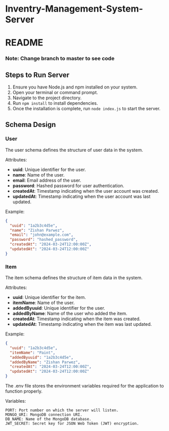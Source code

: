 # Inventry-Management-System-Server

# README
### Note: Change branch to master to see code

## Steps to Run Server
1. Ensure you have Node.js and npm installed on your system.
2. Open your terminal or command prompt.
3. Navigate to the project directory.
4. Run `npm install` to install dependencies.
5. Once the installation is complete, run `node index.js` to start the server.

## Schema Design

### User
The user schema defines the structure of user data in the system.

Attributes:
- **uuid**: Unique identifier for the user.
- **name**: Name of the user.
- **email**: Email address of the user.
- **password**: Hashed password for user authentication.
- **createdAt**: Timestamp indicating when the user account was created.
- **updatedAt**: Timestamp indicating when the user account was last updated.

Example:
```json
{
  "uuid": "1a2b3c4d5e",
  "name": "Zishan Parwez",
  "email": "john@example.com",
  "password": "hashed_password",
  "createdAt": "2024-03-24T12:00:00Z",
  "updatedAt": "2024-03-24T12:00:00Z"
}
```

### Item
The item schema defines the structure of item data in the system.

Attributes:
- **uuid**: Unique identifier for the item.
- **itemName**: Name of the user.
- **addedByuuid**: Unique identifier for the user.
- **addedByName**: Name of the user who added the item.
- **createdAt**: Timestamp indicating when the item was created.
- **updatedAt**: Timestamp indicating when the item was last updated.

Example:
```json
{
  "uuid": "1a2b3c4d5e",
  "itemName": "Paint",
  "addedByuuid": "1a2b3c4d5e",
  "addedByName": "Zishan Parwez",
  "createdAt": "2024-03-24T12:00:00Z",
  "updatedAt": "2024-03-24T12:00:00Z"
}
```

The .env file stores the environment variables required for the application to function properly.

Variables:
```
PORT: Port number on which the server will listen.
MONGO_URI: MongoDB connection URI.
DB_NAME: Name of the MongoDB database.
JWT_SECRET: Secret key for JSON Web Token (JWT) encryption.
```

